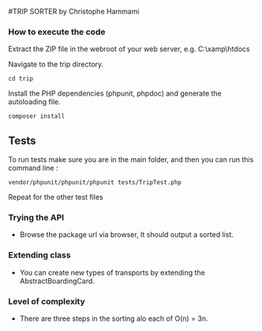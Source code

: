 #TRIP SORTER by Christophe Hammami

### How to execute the code

Extract the ZIP file in the webroot of your web server, e.g. C:\xamp\htdocs

Navigate to the trip directory.
```
cd trip
```

Install the PHP dependencies (phpunit, phpdoc) and generate the autoloading file.

```
composer install
```

## Tests
To run tests make sure you are in the main folder, and then you can run this command line :

```
vendor/phpunit/phpunit/phpunit tests/TripTest.php
```

Repeat for the other test files


### Trying the API
* Browse the package url via browser, It should output a sorted list.

### Extending class
* You can create new types of transports by extending the AbstractBoardingCard.

### Level of complexity
* There are three steps in the sorting alo each of O(n) = 3n.